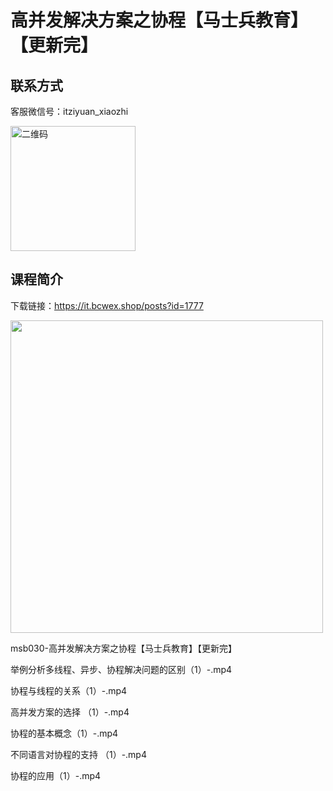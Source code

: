 # 高并发解决方案之协程【马士兵教育】【更新完】

## 联系方式

客服微信号：itziyuan_xiaozhi

<img src="https://ziyuanyun.oss-cn-guangzhou.aliyuncs.com/common/20240614073449/666b82192834a.jpg" width="200" height="200" alt="二维码">

## 课程简介

下载链接：https://it.bcwex.shop/posts?id=1777

<img src="https://ziyuanyun.oss-cn-guangzhou.aliyuncs.com/yun/20240515183531/66448ff3ed082.jpg" width="500" alt="">

  msb030-高并发解决方案之协程【马士兵教育】【更新完】

 举例分析多线程、异步、协程解决问题的区别（1）-.mp4

 协程与线程的关系（1）-.mp4

 高并发方案的选择 （1）-.mp4

 协程的基本概念（1）-.mp4

 不同语言对协程的支持 （1）-.mp4

 协程的应用（1）-.mp4

  